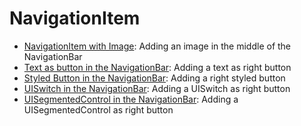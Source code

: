 # NavigationItem

- [NavigationItem with Image](#): Adding an image in the middle of the NavigationBar
- [Text as button in the NavigationBar](#): Adding a text as right button
- [Styled Button in the NavigationBar](#): Adding a right styled button
- [UISwitch in the NavigationBar](#): Adding a UISwitch as right button
- [UISegmentedControl in the NavigationBar](#): Adding a UISegmentedControl as right button

